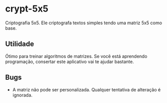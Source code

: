 # crypt-5x5
Criptografia 5x5. Ele criptografa textos simples tendo uma matriz 5x5 como base.

## Utilidade
Ótimo para treinar algoritmos de matrizes. Se você está aprendendo programação, consertar este aplicativo vai te ajudar bastante.

## Bugs
* A matriz não pode ser personalizada. Qualquer tentativa de alteração é ignorada.
